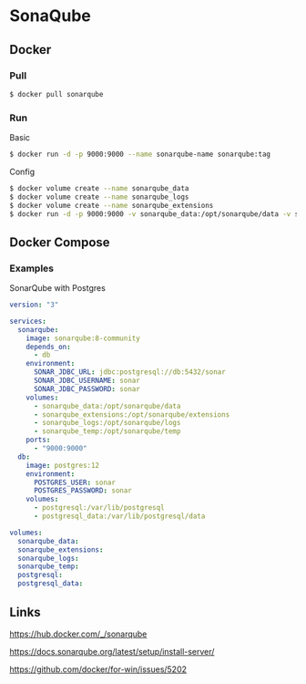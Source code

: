  

# SonaQube

## Docker

### Pull

```bash
$ docker pull sonarqube
```

### Run

Basic

```bash
$ docker run -d -p 9000:9000 --name sonarqube-name sonarqube:tag
```

Config

```bash
$ docker volume create --name sonarqube_data
$ docker volume create --name sonarqube_logs
$ docker volume create --name sonarqube_extensions
$ docker run -d -p 9000:9000 -v sonarqube_data:/opt/sonarqube/data -v sonarqube_logs:/opt/sonarqube/logs -v sonarqube_extensions:/opt/sonarqube/extensions -e SONAR_JDBC_URL="url" -e SONAR_JDBC_USERNAME=user -e SONAR_JDBC_PASSWORD=pass --name sonarqube-name sonarqube:tag
```

## Docker Compose

### Examples

SonarQube with Postgres

```yaml
version: "3"

services:
  sonarqube:
    image: sonarqube:8-community
    depends_on:
      - db
    environment:
      SONAR_JDBC_URL: jdbc:postgresql://db:5432/sonar
      SONAR_JDBC_USERNAME: sonar
      SONAR_JDBC_PASSWORD: sonar
    volumes:
      - sonarqube_data:/opt/sonarqube/data
      - sonarqube_extensions:/opt/sonarqube/extensions
      - sonarqube_logs:/opt/sonarqube/logs
      - sonarqube_temp:/opt/sonarqube/temp
    ports:
      - "9000:9000"
  db:
    image: postgres:12
    environment:
      POSTGRES_USER: sonar
      POSTGRES_PASSWORD: sonar
    volumes:
      - postgresql:/var/lib/postgresql
      - postgresql_data:/var/lib/postgresql/data

volumes:
  sonarqube_data:
  sonarqube_extensions:
  sonarqube_logs:
  sonarqube_temp:
  postgresql:
  postgresql_data:
```


## Links

https://hub.docker.com/_/sonarqube

https://docs.sonarqube.org/latest/setup/install-server/

https://github.com/docker/for-win/issues/5202